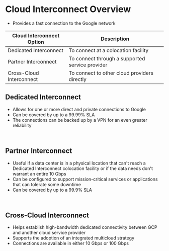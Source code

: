 # Cloud Interconnect Overview

* Provides a fast connection to the Google network

| Cloud Interconnect Option | Description |
| --- | --- |
| Dedicated Interconnect | To connect at a colocation facility |
| Partner Interconnect | To connect through a supported service provider |
| Cross-Cloud Interconnect | To connect to other cloud providers directly |

## Dedicated Interconnect

* Allows for one or more direct and private connections to Google 
* Can be covered by up to a 99.99% SLA
* The connections can be backed up by a VPN for an even greater reliability

<br>

## Partner Interconnect

* Useful if a data center is in a physical location that can't reach a Dedicated Interconnect colocation facility or if the data needs don't warrant an entire 10 Gbps
* Can be configured to support mission-critical services or applications that can tolerate some downtime
* Can be covered by up to a 99.9% SLA

<br>

## Cross-Cloud Interconnect

* Helps establish high-bandwidth dedicated connectivity between GCP and another cloud service provider
* Supports the adoption of an integrated multicloud strategy
* Connections are available in either 10 Gbps or 100 Gbps